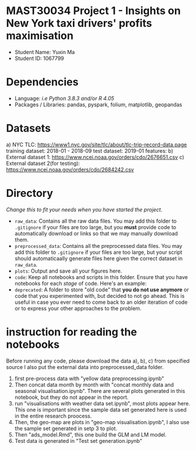 # MAST30034 Project 1 - Insights on New York taxi drivers' profits maximisation
- Student Name: Yuxin Ma
- Student ID: 1067799

# Dependencies
- Language: _i.e Python 3.8.3 and/or R 4.05_
- Packages / Libraries: pandas, pyspark, folium, matplotlib, geopandas

# Datasets
a) NYC TLC: https://www1.nyc.gov/site/tlc/about/tlc-trip-record-data.page 
  training dataset: 2018-01 - 2018-09
  test dataset: 2019-01
  features: 
b) External dataset 1: https://www.ncei.noaa.gov/orders/cdo/2676651.csv
c) External dataset 2(for testing): https://www.ncei.noaa.gov/orders/cdo/2684242.csv


# Directory
_Change this to fit your needs when you have started the project._
- `raw_data`: Contains all the raw data files. You may add this folder to `.gitignore` if your files are too large, but you **must** provide code to automatically download or links so that we may manually download them. 
- `preprocessed_data`: Contains all the preprocessed data files. You may add this folder to `.gitignore` if your files are too large, but your script should automaticaally generate files here given the correct dataset in `raw_data`.
- `plots`: Output and save all your figures here.
- `code`: Keep all notebooks and scripts in this folder. Ensure that you have notebooks for each _stage_ of code. Here's an example:
- `deprecated`: A folder to store "old code" that **you do not use anymore** or code that you experimented with, but decided to not go ahead. This is useful in case you ever need to come back to an older iteration of code or to express your other approaches to the problem.

# instruction for reading the notebooks
Before running any code, please download the data a), b), c) from specified source
I also put the external data into preprocessed_data folder. 
1. first pre-process data with "yellow data preprocessing.ipynb"
2. Then concat data month by month with "concat monthly data and seasonal visualisation.ipynb". There are several plots generated in this notebook, but they do not appear in the report.
3. run "visualisations with weather data set.ipynb", most plots appear here. This one is important since the sample data set generated here is used in the entire research proocess.
4. Then, the geo-map are plots in "geo-map visualisation.ipynb", I also use the sample set generated in setp 3 to plot.
5. Then "ads_model.Rmd", this one build the GLM and LM model.
6. Test data is generated in "Test set generation.ipynb"
